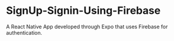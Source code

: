 # SignUp-Signin-Using-Firebase

A React Native App developed through Expo that uses Firebase for authentication.

